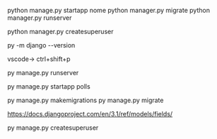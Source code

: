 python manage.py startapp nome
python manager.py migrate
python manager.py runserver

python manager.py createsuperuser

py -m django --version

vscode-> ctrl+shift+p

py manage.py runserver

py manage.py startapp polls

py manage.py makemigrations
py manage.py migrate

https://docs.djangoproject.com/en/3.1/ref/models/fields/


py manage.py createsuperuser



